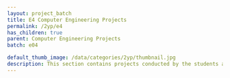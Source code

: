 ```yaml
---
layout: project_batch
title: E4 Computer Engineering Projects
permalink: /2yp/e4
has_children: true
parent: Computer Engineering Projects
batch: e04

default_thumb_image: /data/categories/2yp/thumbnail.jpg
description: This section contains projects conducted by the students after their second year. Usually, these projects are conducted by groups of 3 students, and followed by Agile principles.
---
```

